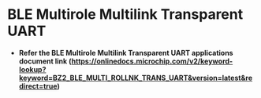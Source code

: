 # BLE Multirole Multilink Transparent UART

-   **Refer the BLE Multirole Multilink Transparent UART applications document link (https://onlinedocs.microchip.com/v2/keyword-lookup?keyword=BZ2_BLE_MULTI_ROLLNK_TRANS_UART&version=latest&redirect=true)**